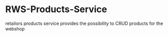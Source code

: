 # RWS-Products-Service
retailors products service provides the possibility to CRUD products for the webshop
